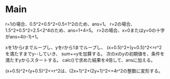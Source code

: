# Main
r=1の場合、0.5^2+0.5^2=0.5<1^2のため、ans=1。
r=2の場合、1.5^2+0.5^2=2.5<2^4のため、ans=1+4=5。
r>2の場合、x=0またはy=0の十字がans=4(r-1)+1。

xを1からrまでループし、yをrから1までループし、
(x+0.5)^2+(y+0.5)^2<=r^2を満たすまでy--していき、
sum+=yを加算する。
次のxのyの初期値を、条件を満たすyからスタートする。
calc()で求めた結果を4倍して、ansに加える。

(x+0.5)^2+(y+0.5)^2<=r^2は、(2x+1)^2+(2y+1)^2<=4r^2の整数に変形する。
